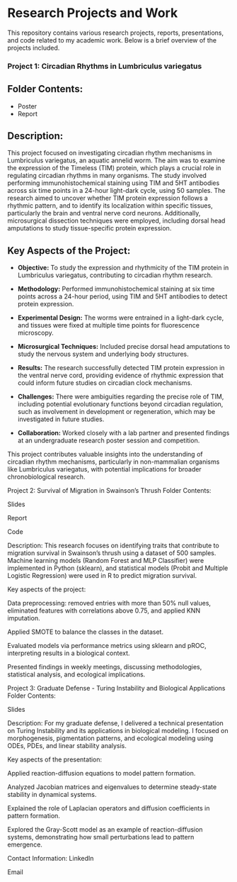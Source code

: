 # Research Projects and Work

This repository contains various research projects, reports, presentations, and code related to my academic work. Below is a brief overview of the projects included.

### Project 1: Circadian Rhythms in Lumbriculus variegatus
## Folder Contents:
* Poster
* Report

## Description:
This project focused on investigating circadian rhythm mechanisms in Lumbriculus variegatus, an aquatic annelid worm. The aim was to examine the expression of the Timeless (TIM) protein, which plays a crucial role in regulating circadian rhythms in many organisms. The study involved performing immunohistochemical staining using TIM and 5HT antibodies across six time points in a 24-hour light-dark cycle, using 50 samples. The research aimed to uncover whether TIM protein expression follows a rhythmic pattern, and to identify its localization within specific tissues, particularly the brain and ventral nerve cord neurons. Additionally, microsurgical dissection techniques were employed, including dorsal head amputations to study tissue-specific protein expression.

## Key Aspects of the Project:
* **Objective:** To study the expression and rhythmicity of the TIM protein in Lumbriculus variegatus, contributing to circadian rhythm research.

* **Methodology:** Performed immunohistochemical staining at six time points across a 24-hour period, using TIM and 5HT antibodies to detect protein expression.

* **Experimental Design:** The worms were entrained in a light-dark cycle, and tissues were fixed at multiple time points for fluorescence microscopy.

* **Microsurgical Techniques:** Included precise dorsal head amputations to study the nervous system and underlying body structures.

* **Results:** The research successfully detected TIM protein expression in the ventral nerve cord, providing evidence of rhythmic expression that could inform future studies on circadian clock mechanisms.

* **Challenges:** There were ambiguities regarding the precise role of TIM, including potential evolutionary functions beyond circadian regulation, such as involvement in development or regeneration, which may be investigated in future studies.

* **Collaboration:** Worked closely with a lab partner and presented findings at an undergraduate research poster session and competition.

This project contributes valuable insights into the understanding of circadian rhythm mechanisms, particularly in non-mammalian organisms like Lumbriculus variegatus, with potential implications for broader chronobiological research.

Project 2: Survival of Migration in Swainson’s Thrush
Folder Contents:

Slides

Report

Code

Description:
This research focuses on identifying traits that contribute to migration survival in Swainson’s thrush using a dataset of 500 samples. Machine learning models (Random Forest and MLP Classifier) were implemented in Python (sklearn), and statistical models (Probit and Multiple Logistic Regression) were used in R to predict migration survival.

Key aspects of the project:

Data preprocessing: removed entries with more than 50% null values, eliminated features with correlations above 0.75, and applied KNN imputation.

Applied SMOTE to balance the classes in the dataset.

Evaluated models via performance metrics using sklearn and pROC, interpreting results in a biological context.

Presented findings in weekly meetings, discussing methodologies, statistical analysis, and ecological implications.

Project 3: Graduate Defense - Turing Instability and Biological Applications
Folder Contents:

Slides

Description:
For my graduate defense, I delivered a technical presentation on Turing Instability and its applications in biological modeling. I focused on morphogenesis, pigmentation patterns, and ecological modeling using ODEs, PDEs, and linear stability analysis.

Key aspects of the presentation:

Applied reaction-diffusion equations to model pattern formation.

Analyzed Jacobian matrices and eigenvalues to determine steady-state stability in dynamical systems.

Explained the role of Laplacian operators and diffusion coefficients in pattern formation.

Explored the Gray-Scott model as an example of reaction-diffusion systems, demonstrating how small perturbations lead to pattern emergence.

Contact Information:
LinkedIn

Email
